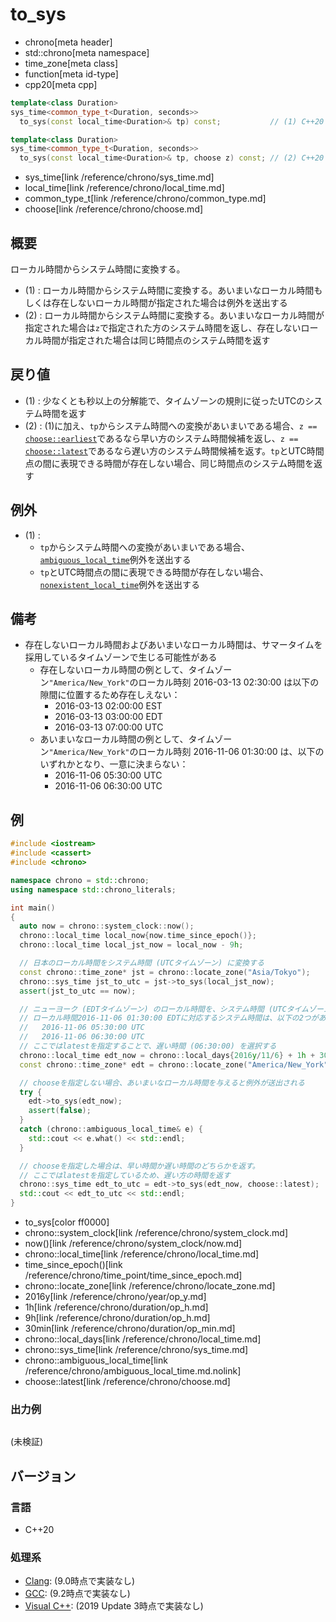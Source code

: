 # to_sys
* chrono[meta header]
* std::chrono[meta namespace]
* time_zone[meta class]
* function[meta id-type]
* cpp20[meta cpp]

```cpp
template<class Duration>
sys_time<common_type_t<Duration, seconds>>
  to_sys(const local_time<Duration>& tp) const;           // (1) C++20

template<class Duration>
sys_time<common_type_t<Duration, seconds>>
  to_sys(const local_time<Duration>& tp, choose z) const; // (2) C++20
```
* sys_time[link /reference/chrono/sys_time.md]
* local_time[link /reference/chrono/local_time.md]
* common_type_t[link /reference/chrono/common_type.md]
* choose[link /reference/chrono/choose.md]

## 概要
ローカル時間からシステム時間に変換する。

- (1) : ローカル時間からシステム時間に変換する。あいまいなローカル時間もしくは存在しないローカル時間が指定された場合は例外を送出する
- (2) : ローカル時間からシステム時間に変換する。あいまいなローカル時間が指定された場合は`z`で指定された方のシステム時間を返し、存在しないローカル時間が指定された場合は同じ時間点のシステム時間を返す


## 戻り値
- (1) : 少なくとも秒以上の分解能で、タイムゾーンの規則に従ったUTCのシステム時間を返す
- (2) : (1)に加え、`tp`からシステム時間への変換があいまいである場合、`z ==` [`choose::earliest`](/reference/chrono/choose.md)であるなら早い方のシステム時間候補を返し、`z ==` [`choose::latest`](/reference/chrono/choose.md)であるなら遅い方のシステム時間候補を返す。`tp`とUTC時間点の間に表現できる時間が存在しない場合、同じ時間点のシステム時間を返す


## 例外
- (1) :
    - `tp`からシステム時間への変換があいまいである場合、[`ambiguous_local_time`](/reference/chrono/ambiguous_local_time.md.nolink)例外を送出する
    - `tp`とUTC時間点の間に表現できる時間が存在しない場合、[`nonexistent_local_time`](/reference/chrono/nonexistent_local_time.md.nolink)例外を送出する


## 備考
- 存在しないローカル時間およびあいまいなローカル時間は、サマータイムを採用しているタイムゾーンで生じる可能性がある
    - 存在しないローカル時間の例として、タイムゾーン`"America/New_York"`のローカル時刻 2016-03-13 02:30:00 は以下の隙間に位置するため存在しえない：
        - 2016-03-13 02:00:00 EST
        - 2016-03-13 03:00:00 EDT
        - 2016-03-13 07:00:00 UTC
    - あいまいなローカル時間の例として、タイムゾーン`"America/New_York"`のローカル時刻 2016-11-06 01:30:00 は、以下のいずれかとなり、一意に決まらない：
        - 2016-11-06 05:30:00 UTC
        - 2016-11-06 06:30:00 UTC


## 例
```cpp example
#include <iostream>
#include <cassert>
#include <chrono>

namespace chrono = std::chrono;
using namespace std::chrono_literals;

int main()
{
  auto now = chrono::system_clock::now();
  chrono::local_time local_now{now.time_since_epoch()};
  chrono::local_time local_jst_now = local_now - 9h;

  // 日本のローカル時間をシステム時間 (UTCタイムゾーン) に変換する
  const chrono::time_zone* jst = chrono::locate_zone("Asia/Tokyo");
  chrono::sys_time jst_to_utc = jst->to_sys(local_jst_now);
  assert(jst_to_utc == now);

  // ニューヨーク (EDTタイムゾーン) のローカル時間を、システム時間 (UTCタイムゾーン) に変換する。
  // ローカル時間2016-11-06 01:30:00 EDTに対応するシステム時間は、以下の2つがあり、一意に決まらない：
  //   2016-11-06 05:30:00 UTC
  //   2016-11-06 06:30:00 UTC
  // ここではlatestを指定することで、遅い時間 (06:30:00) を選択する
  chrono::local_time edt_now = chrono::local_days{2016y/11/6} + 1h + 30min;
  const chrono::time_zone* edt = chrono::locate_zone("America/New_York");

  // chooseを指定しない場合、あいまいなローカル時間を与えると例外が送出される
  try {
    edt->to_sys(edt_now);
    assert(false);
  }
  catch (chrono::ambiguous_local_time& e) {
    std::cout << e.what() << std::endl;
  }

  // chooseを指定した場合は、早い時間か遅い時間のどちらかを返す。
  // ここではlatestを指定しているため、遅い方の時間を返す
  chrono::sys_time edt_to_utc = edt->to_sys(edt_now, choose::latest);
  std::cout << edt_to_utc << std::endl;
}
```
* to_sys[color ff0000]
* chrono::system_clock[link /reference/chrono/system_clock.md]
* now()[link /reference/chrono/system_clock/now.md]
* chrono::local_time[link /reference/chrono/local_time.md]
* time_since_epoch()[link /reference/chrono/time_point/time_since_epoch.md]
* chrono::locate_zone[link /reference/chrono/locate_zone.md]
* 2016y[link /reference/chrono/year/op_y.md]
* 1h[link /reference/chrono/duration/op_h.md]
* 9h[link /reference/chrono/duration/op_h.md]
* 30min[link /reference/chrono/duration/op_min.md]
* chrono::local_days[link /reference/chrono/local_time.md]
* chrono::sys_time[link /reference/chrono/sys_time.md]
* chrono::ambiguous_local_time[link /reference/chrono/ambiguous_local_time.md.nolink]
* choose::latest[link /reference/chrono/choose.md]

### 出力例
```
```

(未検証)

## バージョン
### 言語
- C++20

### 処理系
- [Clang](/implementation.md#clang): (9.0時点で実装なし)
- [GCC](/implementation.md#gcc): (9.2時点で実装なし)
- [Visual C++](/implementation.md#visual_cpp): (2019 Update 3時点で実装なし)
